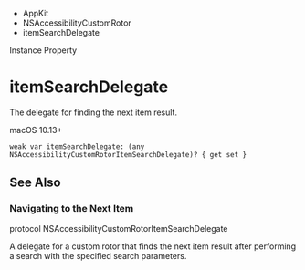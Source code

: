 

- AppKit
- NSAccessibilityCustomRotor
-  itemSearchDelegate 

Instance Property

# itemSearchDelegate

The delegate for finding the next item result.

macOS 10.13+

``` source
weak var itemSearchDelegate: (any NSAccessibilityCustomRotorItemSearchDelegate)? { get set }
```

## See Also

### Navigating to the Next Item

protocol NSAccessibilityCustomRotorItemSearchDelegate

A delegate for a custom rotor that finds the next item result after performing a search with the specified search parameters.

